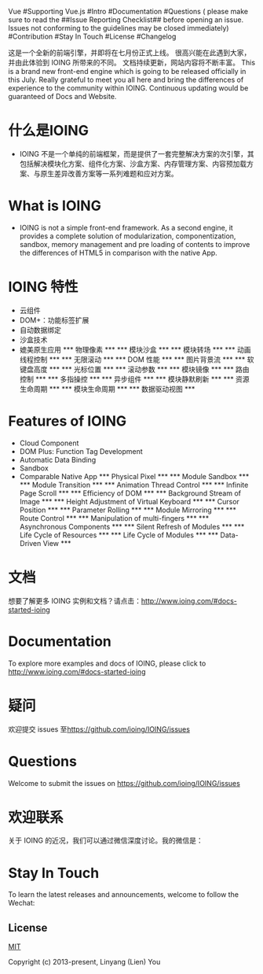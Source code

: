 Vue
#Supporting Vue.js
#Intro
#Documentation
#Questions ( please make sure to read the ##Issue Reporting Checklist## before opening an issue. Issues not conforming to the guidelines may be closed immediately)
#Contribution
#Stay In Touch
#License
#Changelog

这是一个全新的前端引擎，并即将在七月份正式上线。
很高兴能在此遇到大家，并由此体验到 IOING 所带来的不同。
文档持续更新，网站内容将不断丰富。
This is a brand new front-end engine which is going to be released officially in this July.
Really grateful to meet you all here and bring the differences of experience to the community within IOING.
Continuous updating would be guaranteed of Docs and Website.

# 什么是IOING
- IOING 不是一个单纯的前端框架，而是提供了一套完整解决方案的次引擎，其包括解决模块化方案、组件化方案、沙盒方案、内存管理方案、内容预加载方案、与原生差异改善方案等一系列难题和应对方案。

# What is IOING
- IOING is not a simple front-end framework. As a second engine, it provides a complete solution of modularization, componentization, sandbox, memory management and pre loading of contents to improve the differences of HTML5 in comparison with the native App.

# IOING 特性
- 云组件
- DOM+：功能标签扩展
- 自动数据绑定
- 沙盒技术
- 媲美原生应用
*** 物理像素 ***
*** 模块沙盒 ***
*** 模块转场 ***
*** 动画线程控制 ***
*** 无限滚动 ***
*** DOM 性能 ***
*** 图片背景流 ***
*** 软键盘高度 ***
*** 光标位置 ***
*** 滚动参数 ***
*** 模块镜像 ***
*** 路由控制 ***
*** 多指操控 ***
*** 异步组件 ***
*** 模块静默刷新 ***
*** 资源生命周期 ***
*** 模块生命周期 ***
*** 数据驱动视图 ***

# Features of IOING
- Cloud Component
- DOM Plus: Function Tag Development
- Automatic Data Binding
- Sandbox
- Comparable Native App
*** Physical Pixel ***
*** Module Sandbox ***
*** Module Transition ***
*** Animation Thread Control ***
*** Infinite Page Scroll ***
*** Efficiency of DOM ***
*** Background Stream of Image ***
*** Height Adjustment of Virtual Keyboard ***
*** Cursor Position ***
*** Parameter Rolling ***
*** Module Mirroring ***
*** Route Control ***
*** Manipulation of multi-fingers ***
*** Asynchronous Components ***
*** Silent Refresh of Modules ***
*** Life Cycle of Resources ***
*** Life Cycle of Modules ***
*** Data-Driven View ***

# 文档
想要了解更多 IOING 实例和文档？请点击：<http://www.ioing.com/#docs-started-ioing>

# Documentation
To explore more examples and docs of IOING, please click to <http://www.ioing.com/#docs-started-ioing>

# 疑问
欢迎提交 issues 至<https://github.com/ioing/IOING/issues>

# Questions
Welcome to submit the issues on <https://github.com/ioing/IOING/issues>

# 欢迎联系
关于 IOING 的近况，我们可以通过微信深度讨论。我的微信是：

# Stay In Touch
To learn the latest releases and announcements, welcome to follow the Wechat: 

## License

[MIT](http://opensource.org/licenses/MIT)

Copyright (c) 2013-present, Linyang (Lien) You
